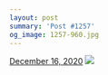 ```yaml
---
layout: post
summary: 'Post #1257'
og_image: 1257-960.jpg
---
```


<p>
  <time>
    <a href="/1257">December 16, 2020</a>
  </time>
  <a href="/1257">
    <img src="{{ site.assets_url }}/1257-480.jpg" srcset="{{ site.assets_url }}/1257-240.jpg 240w, {{ site.assets_url }}/1257-480.jpg 480w, {{ site.assets_url }}/1257-720.jpg 720w, {{ site.assets_url }}/1257-960.jpg 960w" sizes="(min-width: 700px) 50vw, calc(100vw - 2rem)" />
  </a>
</p>
